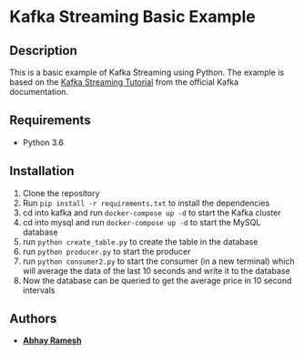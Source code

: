 # Kafka Streaming Basic Example

## Description

This is a basic example of Kafka Streaming using Python. The example is based on the [Kafka Streaming Tutorial](https://kafka.apache.org/10/documentation/streams/tutorial) from the official Kafka documentation.

## Requirements

* Python 3.6

## Installation

1. Clone the repository
2. Run `pip install -r requirements.txt` to install the dependencies
3. cd into kafka and run `docker-compose up -d` to start the Kafka cluster
4. cd into mysql and run `docker-compose up -d` to start the MySQL database
5. run `python create_table.py` to create the table in the database
6. run `python producer.py` to start the producer
7. run `python consumer2.py` to start the consumer (in a new terminal) which will average the data of the last 10 seconds and write it to the database
8. Now the database can be queried to get the average price in 10 second intervals

## Authors

* [**Abhay Ramesh**](https://github.com/abhay-ramesh)
